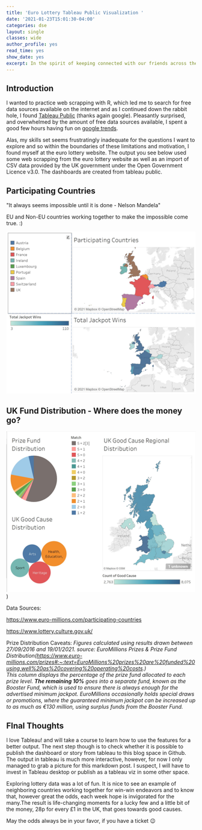 ```yaml
---
title: 'Euro Lottery Tableau Public Visualization '
date: '2021-01-23T15:01:30-04:00'
categories: dse
layout: single
classes: wide
author_profile: yes
read_time: yes
show_date: yes
excerpt: In the spirit of keeping connected with our friends across the sea in Europe, I thought I'd have a quick look at Tableau Public and practice some web scrapping with the euro lottery site.
---
```


## **Introduction**  

I wanted to practice web scrapping with R, which led me to search for free data sources available on the internet and as I continued down the rabbit hole, I found [Tableau Public](https://public.tableau.com/s/) (thanks again google).  Pleasantly surprised, and overwhelmed by the amount of free data sources available, I spent a good few hours having fun on [google trends](https://trends.google.com/trends/?geo=US). 

Alas, my skills set seems frustratingly inadequate for the questions I want to explore and so within the boundaries of these limitations and motivation, I found myself at the euro lottery website. The output you see below used some web scrapping from the euro lottery website as well as an import of CSV data provided by the UK government under the Open Government Licence v3.0. The dashboards are created from tableau public.  


## **Participating Countries**

"It always seems impossible until it is done - Nelson Mandela"

EU and Non-EU countries working together to make the impossible come true. :)


![participating-countries](figure/participating-countries.jpg)

## **UK Fund Distribution - Where does the money go?**

![UK Fund Distribution](figure/uk-focus.jpg))


Data Sources:

https://www.euro-millions.com/participating-countries

https://www.lottery.culture.gov.uk/

Prize Distribution Caveats:
*Figures calculated using results drawn between 27/09/2016 and 19/01/2021.		source: EuroMillions Prizes & Prize Fund Distribution(https://www.euro-millions.com/prizes#:~:text=EuroMillions%20prizes%20are%20funded%20using,well%20as%20covering%20operating%20costs.)			
This column displays the percentage of the prize fund allocated to each prize level. **The remaining 10%** goes into a separate fund, known as the Booster Fund, which is used to ensure there is always enough for the advertised minimum jackpot. EuroMillions occasionally holds special draws or promotions, where the guaranteed minimum jackpot can be increased up to as much as €130 million, using surplus funds from the Booster Fund.*  


##  **FInal Thoughts**

I love Tableau! and will take a course to learn how to use the features for a better output. The next step though is to check whether it is possible to publish the dashboard or story from tableau to this blog space in Github. The output in tableau is much more interactive, however, for now I only managed to grab a picture for this markdown post. I suspect, I will have to invest in Tableau desktop or publish as a tableau viz in some other space. 

Exploring lottery data was a lot of fun. It is nice to see an example of neighboring countries working together for win-win endeavors and to know that, however great the odds, each week hope is invigorated for the many.The result is life-changing moments for a lucky few and a little bit of the money, 28p for every £1 in the UK,  that goes towards good causes. 

May the odds always be in your favor, if you have a ticket 😉
